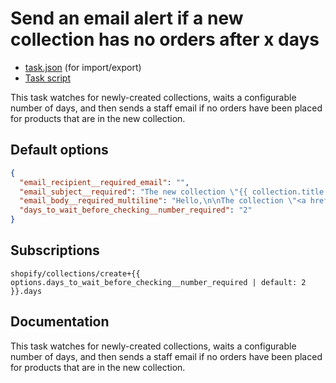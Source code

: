# Send an email alert if a new collection has no orders after x days

* [task.json](../../tasks/send-an-email-alert-if-a-new-collection-has-no-orders-after-x-days.json) (for import/export)
* [Task script](./script.liquid)

This task watches for newly-created collections, waits a configurable number of days, and then sends a staff email if no orders have been placed for products that are in the new collection.

## Default options

```json
{
  "email_recipient__required_email": "",
  "email_subject__required": "The new collection \"{{ collection.title }}\" has no orders yet",
  "email_body__required_multiline": "Hello,\n\nThe collection \"<a href=\"https://{{ shop.domain }}/collections/{{ collection.handle }}\">{{ collection.title }}</a>\" was created on {{ collection.created_at | date: \"%Y-%m-%d\" }}, and no orders have yet been made for products in this collection.\n\nThanks,\nMechanic, for {{ shop.name }}",
  "days_to_wait_before_checking__number_required": "2"
}
```

## Subscriptions

```liquid
shopify/collections/create+{{ options.days_to_wait_before_checking__number_required | default: 2 }}.days
```

## Documentation

This task watches for newly-created collections, waits a configurable number of days, and then sends a staff email if no orders have been placed for products that are in the new collection.
